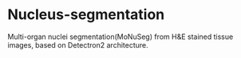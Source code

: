 # Nucleus-segmentation

 Multi-organ nuclei segmentation(MoNuSeg) from H&E stained tissue images, based on Detectron2 architecture.
